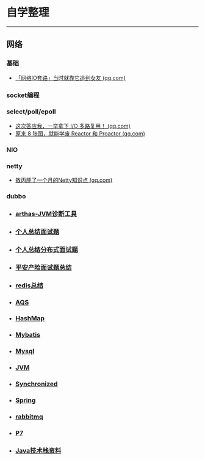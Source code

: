 # 自学整理

---

## 网络

### 基础

- [「网络IO套路」当时就靠它追到女友 (qq.com)](https://mp.weixin.qq.com/s/x-AZQO5uiuu5svIvScotzA)

### socket编程

### select/poll/epoll

- [这次答应我，一举拿下 I/O 多路复用！ (qq.com)](https://mp.weixin.qq.com/s?__biz=MzUxODAzNDg4NQ==&mid=2247489558&idx=1&sn=7a96604032d28b8843ca89cb8c129154&scene=21#wechat_redirect)
- [原来 8 张图，就能学废 Reactor 和 Proactor (qq.com)](https://mp.weixin.qq.com/s/px6-YnPEUCEqYIp_YHhDzg)

### NIO

### netty

- [敖丙肝了一个月的Netty知识点 (qq.com)](https://mp.weixin.qq.com/s/I9PGsWo7-ykGf2diKklGtA)

### dubbo





- ### [arthas-JVM诊断工具](https://alibaba.github.io/arthas/commands.html)


- ### [个人总结面试题](it/interview-with-answer.md) 


- ### [个人总结分布式面试题](it/distributed.md) 


- ### [平安产险面试题总结](it/pinganchanxian.md)


- ### [redis总结](it/redis.md)


- ### [AQS](it/AQS.md)


- ### [HashMap](it/hashMap.md)


- ### [Mybatis](it/mybatis.md)


- ### [Mysql](it/mysql.md)


- ### [JVM](it/JVM.md)


- ### [Synchronized](it/synchronized.md)


- ### [Spring](it/spring.md)


- ### [rabbitmq](it/rabbitmq.md)


- ### [P7](it/ali-p7-stack.md)


- ### [Java技术栈资料](it/another-java-stack.md)

